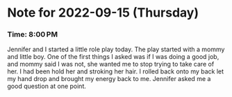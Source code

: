 # Note for 2022-09-15 (Thursday)
### Time: 8:00 PM

Jennifer and I started a little role play today. The play started with a mommy and little boy. One of the first things I asked was if I was doing a good job, and mommy said I was not, she wanted me to stop trying to take care of her. I had been hold her and stroking her hair. I rolled back onto my back let my hand drop and brought my energy back to me. Jennifer asked me a good question at one point.
